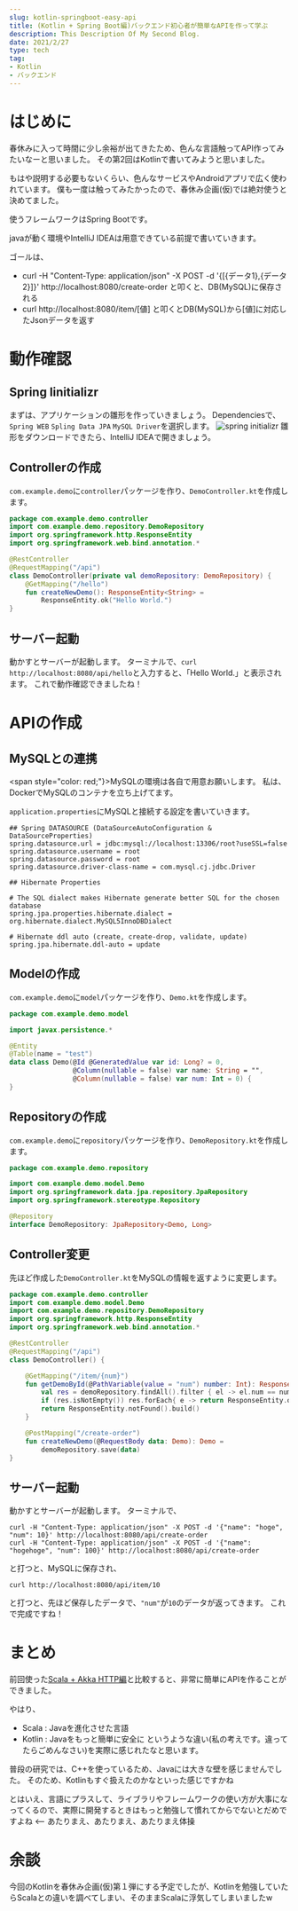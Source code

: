 ```yaml
---
slug: kotlin-springboot-easy-api
title: (Kotlin + Spring Boot編)バックエンド初心者が簡単なAPIを作って学ぶ
description: This Description Of My Second Blog.
date: 2021/2/27
type: tech
tag: 
- Kotlin
- バックエンド
---
```


# はじめに
春休みに入って時間に少し余裕が出てきたため、色んな言語触ってAPI作ってみたいなーと思いました。
その第2回はKotlinで書いてみようと思いました。

もはや説明する必要もないくらい、色んなサービスやAndroidアプリで広く使われています。
僕も一度は触ってみたかったので、春休み企画(仮)では絶対使うと決めてました。

使うフレームワークはSpring Bootです。

javaが動く環境やIntelliJ IDEAは用意できている前提で書いていきます。

ゴールは、
- curl -H "Content-Type: application/json" -X POST -d '{[{データ1},{データ2}]}' http://localhost:8080/create-order と叩くと、DB(MySQL)に保存される
- curl http://localhost:8080/item/[値] と叩くとDB(MySQL)から[値]に対応したJsonデータを返す

# 動作確認
## Spring Iinitializr
まずは、アプリケーションの雛形を作っていきましょう。
Dependenciesで、`Spring WEB` `Spling Data JPA` `MySQL Driver`を選択します。
![spring initializr](https://firebasestorage.googleapis.com/v0/b/test-f825e.appspot.com/o/images%2Fblog%2Fspringbootinit.png?alt=media&token=02ec186b-a6d6-4f9f-b305-cb144598c44f "spring initializr")
雛形をダウンロードできたら、IntelliJ IDEAで開きましょう。

## Controllerの作成
`com.example.demo`に`controller`パッケージを作り、`DemoController.kt`を作成します。
```kotlin:DemoController.kt
package com.example.demo.controller
import com.example.demo.repository.DemoRepository
import org.springframework.http.ResponseEntity
import org.springframework.web.bind.annotation.*

@RestController
@RequestMapping("/api")
class DemoController(private val demoRepository: DemoRepository) {
    @GetMapping("/hello")
    fun createNewDemo(): ResponseEntity<String> =
        ResponseEntity.ok("Hello World.")
}
```

## サーバー起動
動かすとサーバーが起動します。
ターミナルで、`curl http://localhost:8080/api/hello`と入力すると、「Hello World.」と表示されます。
これで動作確認できましたね！

# APIの作成
## MySQLとの連携

<span style="color: red;"}>MySQLの環境は各自で用意お願いします。</span>
私は、DockerでMySQLのコンテナを立ち上げてます。

`application.properties`にMySQLと接続する設定を書いていきます。
```:application.properties
## Spring DATASOURCE (DataSourceAutoConfiguration & DataSourceProperties)
spring.datasource.url = jdbc:mysql://localhost:13306/root?useSSL=false
spring.datasource.username = root
spring.datasource.password = root
spring.datasource.driver-class-name = com.mysql.cj.jdbc.Driver

## Hibernate Properties

# The SQL dialect makes Hibernate generate better SQL for the chosen database
spring.jpa.properties.hibernate.dialect = org.hibernate.dialect.MySQL5InnoDBDialect

# Hibernate ddl auto (create, create-drop, validate, update)
spring.jpa.hibernate.ddl-auto = update
```

## Modelの作成
`com.example.demo`に`model`パッケージを作り、`Demo.kt`を作成します。
```kotlin:Demo.kt
package com.example.demo.model

import javax.persistence.*

@Entity
@Table(name = "test")
data class Demo(@Id @GeneratedValue var id: Long? = 0,
                @Column(nullable = false) var name: String = "",
                @Column(nullable = false) var num: Int = 0) {
}
```

## Repositoryの作成
`com.example.demo`に`repository`パッケージを作り、`DemoRepository.kt`を作成します。
```kotlin:DemoRepository.kt
package com.example.demo.repository

import com.example.demo.model.Demo
import org.springframework.data.jpa.repository.JpaRepository
import org.springframework.stereotype.Repository

@Repository
interface DemoRepository: JpaRepository<Demo, Long>
```

## Controller変更
先ほど作成した`DemoController.kt`をMySQLの情報を返すように変更します。
```kotlin:DemoController.kt
package com.example.demo.controller
import com.example.demo.model.Demo
import com.example.demo.repository.DemoRepository
import org.springframework.http.ResponseEntity
import org.springframework.web.bind.annotation.*

@RestController
@RequestMapping("/api")
class DemoController() {

    @GetMapping("/item/{num}")
    fun getDemoById(@PathVariable(value = "num") number: Int): ResponseEntity<Demo> {
        val res = demoRepository.findAll().filter { el -> el.num == number }
        if (res.isNotEmpty()) res.forEach{ e -> return ResponseEntity.ok(e) }
        return ResponseEntity.notFound().build()
    }

    @PostMapping("/create-order")
    fun createNewDemo(@RequestBody data: Demo): Demo =
        demoRepository.save(data)
}
```

## サーバー起動
動かすとサーバーが起動します。
ターミナルで、
```none
curl -H "Content-Type: application/json" -X POST -d '{"name": "hoge", "num": 10}' http://localhost:8080/api/create-order
curl -H "Content-Type: application/json" -X POST -d '{"name": "hogehoge", "num": 100}' http://localhost:8080/api/create-order
```
と打つと、MySQLに保存され、
```none
curl http://localhost:8080/api/item/10
```
と打つと、先ほど保存したデータで、`"num"`が`10`のデータが返ってきます。
これで完成ですね！

# まとめ
前回使った[Scala + Akka HTTP編](https://zenn.dev/nosuke_shin/articles/a4742aaeb45ca2)と比較すると、非常に簡単にAPIを作ることができました。

やはり、
- Scala : Javaを進化させた言語
- Kotlin : Javaをもっと簡単に安全に
というような違い(私の考えです。違ってたらごめんなさい)を実際に感じれたなと思います。

普段の研究では、C++を使っているため、Javaには大きな壁を感じませんでした。
そのため、Kotlinもすぐ扱えたのかなといった感じですかね

とはいえ、言語にプラスして、ライブラリやフレームワークの使い方が大事になってくるので、実際に開発するときはもっと勉強して慣れてからでないとだめですよね <-- あたりまえ、あたりまえ、あたりまえ体操

# 余談
今回のKotlinを春休み企画(仮)第１弾にする予定でしたが、Kotlinを勉強していたらScalaとの違いを調べてしまい、そのままScalaに浮気してしまいましたw